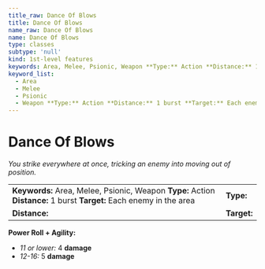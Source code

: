 ```yaml
---
title_raw: Dance Of Blows
title: Dance Of Blows
name_raw: Dance Of Blows
name: Dance Of Blows
type: classes
subtype: 'null'
kind: 1st-level features
keywords: Area, Melee, Psionic, Weapon **Type:** Action **Distance:** 1 burst **Target:** Each enemy in the area
keyword_list:
  - Area
  - Melee
  - Psionic
  - Weapon **Type:** Action **Distance:** 1 burst **Target:** Each enemy in the area
---
```


# Dance Of Blows

*You strike everywhere at once, tricking an enemy into moving out of position.*

|                                                                                                                      |             |
| :------------------------------------------------------------------------------------------------------------------- | :---------- |
| **Keywords:** Area, Melee, Psionic, Weapon **Type:** Action **Distance:** 1 burst **Target:** Each enemy in the area | **Type:**   |
| **Distance:**                                                                                                        | **Target:** |

**Power Roll + Agility:**

- *11 or lower:* 4 **damage**
- *12-16:* 5 **damage**
